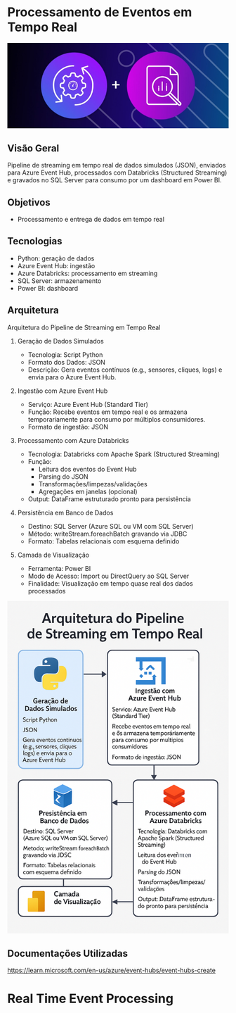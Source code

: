 # Processamento de Eventos em Tempo Real

![alt text](cover.png)

## Visão Geral
Pipeline de streaming em tempo real de dados simulados (JSON), enviados para Azure Event Hub, processados com Databricks (Structured Streaming) e gravados no SQL Server para consumo por um dashboard em Power BI.
## Objetivos
- Processamento e entrega de dados em tempo real
## Tecnologias
- Python: geração de dados
- Azure Event Hub: ingestão
- Azure Databricks: processamento em streaming
- SQL Server: armazenamento
- Power BI: dashboard
## Arquitetura
Arquitetura do Pipeline de Streaming em Tempo Real

1. Geração de Dados Simulados
   - Tecnologia: Script Python
   - Formato dos Dados: JSON
   - Descrição: Gera eventos contínuos (e.g., sensores, cliques, logs) e envia para o Azure Event Hub.

2. Ingestão com Azure Event Hub
   - Serviço: Azure Event Hub (Standard Tier)
   - Função: Recebe eventos em tempo real e os armazena temporariamente para consumo por múltiplos consumidores.
   - Formato de ingestão: JSON

3. Processamento com Azure Databricks
   - Tecnologia: Databricks com Apache Spark (Structured Streaming)
   - Função:
     - Leitura dos eventos do Event Hub
     - Parsing do JSON
     - Transformações/limpezas/validações
     - Agregações em janelas (opcional)
   - Output: DataFrame estruturado pronto para persistência

4. Persistência em Banco de Dados
   - Destino: SQL Server (Azure SQL ou VM com SQL Server)
   - Método: writeStream.foreachBatch gravando via JDBC
   - Formato: Tabelas relacionais com esquema definido

5. Camada de Visualização
   - Ferramenta: Power BI
   - Modo de Acesso: Import ou DirectQuery ao SQL Server
   - Finalidade: Visualização em tempo quase real dos dados processados

![alt text](architecture.png)

## Documentações Utilizadas
https://learn.microsoft.com/en-us/azure/event-hubs/event-hubs-create

#
#
#
# Real Time Event Processing


